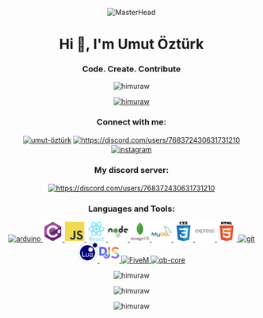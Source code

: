 <p align="center">
  <img src="https://cdn.discordapp.com/attachments/1162023166823116850/1367978372126474304/how-am-i-a7c248.jpg?ex=68168ca3&is=68153b23&hm=f396ce37c0ebf5dfe707447a8b0226439993440af63d900b0d2a923141fb5df4&" alt="MasterHead" />
</p>
<h1 align="center">Hi 👋, I'm Umut Öztürk</h1>
<h3 align="center">Code. Create. Contribute</h3>

<p align="center"> <img src="https://komarev.com/ghpvc/?username=himuraw&label=Profile%20views&color=0e75b6&style=flat" alt="himuraw" /> </p>

<p align="center"> <a href="https://github.com/ryo-ma/github-profile-trophy"><img src="https://github-profile-trophy.vercel.app/?username=himuraw" alt="himuraw" /></a> </p>

<h3 align="center">Connect with me:</h3>
<p align="center">
<a href="https://linkedin.com/in/umut-öztürk-224501344" target="blank"><img align="center" src="https://raw.githubusercontent.com/rahuldkjain/github-profile-readme-generator/master/src/images/icons/Social/linked-in-alt.svg" alt="umut-öztürk" height="30" width="40" /></a>
<a href="https://discord.com/users/768372430631731210" target="blank"><img align="center" src="https://raw.githubusercontent.com/rahuldkjain/github-profile-readme-generator/master/src/images/icons/Social/discord.svg" alt="https://discord.com/users/768372430631731210" height="30" width="40" /></a>
  
<a href="https://www.instagram.com/umut_ozturk006" target="_blank">
  <img align="center" src="https://raw.githubusercontent.com/rahuldkjain/github-profile-readme-generator/master/src/images/icons/Social/instagram.svg" alt="instagram" height="30" width="40" />
</a>
</p>

<h3 align="center">My discord server:</h3>
<p align="center">
<a href="https://discord.gg/nVp5ktAkBf" target="blank"><img align="center" src="https://raw.githubusercontent.com/rahuldkjain/github-profile-readme-generator/master/src/images/icons/Social/discord.svg" alt="https://discord.com/users/768372430631731210" height="30" width="40" /></a>
</p>

<h3 align="center">Languages and Tools:</h3>
<p align="center">
  <!-- Diller -->
  <a href="https://www.arduino.cc/" target="_blank" rel="noreferrer"> 
    <img src="https://cdn.worldvectorlogo.com/logos/arduino-1.svg" alt="arduino" width="40" height="40"/> 
  </a>
  <a href="https://www.w3schools.com/cs/" target="_blank" rel="noreferrer"> 
    <img src="https://raw.githubusercontent.com/devicons/devicon/master/icons/csharp/csharp-original.svg" alt="csharp" width="40" height="40"/> 
  </a>
  
  <!-- JavaScript ile ilgili -->
  <a href="https://developer.mozilla.org/en-US/docs/Web/JavaScript" target="_blank" rel="noreferrer"> 
    <img src="https://raw.githubusercontent.com/devicons/devicon/master/icons/javascript/javascript-original.svg" alt="javascript" width="40" height="40"/> 
  </a>
  <a href="https://reactjs.org/" target="_blank" rel="noreferrer"> 
    <img src="https://raw.githubusercontent.com/devicons/devicon/master/icons/react/react-original-wordmark.svg" alt="react" width="40" height="40"/> 
  </a>
  <a href="https://nodejs.org" target="_blank" rel="noreferrer"> 
    <img src="https://raw.githubusercontent.com/devicons/devicon/master/icons/nodejs/nodejs-original-wordmark.svg" alt="nodejs" width="40" height="40"/> 
  </a>
  
  <!-- SQL ile ilgili -->
  <a href="https://www.mongodb.com/" target="_blank" rel="noreferrer"> 
    <img src="https://raw.githubusercontent.com/devicons/devicon/master/icons/mongodb/mongodb-original-wordmark.svg" alt="mongodb" width="40" height="40"/> 
  </a>
  <a href="https://www.mysql.com/" target="_blank" rel="noreferrer"> 
    <img src="https://raw.githubusercontent.com/devicons/devicon/master/icons/mysql/mysql-original-wordmark.svg" alt="mysql" width="40" height="40"/> 
  </a>
  
  <!-- Diğerleri -->
  <a href="https://www.w3schools.com/css/" target="_blank" rel="noreferrer"> 
    <img src="https://raw.githubusercontent.com/devicons/devicon/master/icons/css3/css3-original-wordmark.svg" alt="css3" width="40" height="40"/> 
  </a>
  <a href="https://expressjs.com" target="_blank" rel="noreferrer"> 
    <img src="https://raw.githubusercontent.com/devicons/devicon/master/icons/express/express-original-wordmark.svg" alt="express" width="40" height="40"/> 
  </a>
  <a href="https://www.w3.org/html/" target="_blank" rel="noreferrer"> 
    <img src="https://raw.githubusercontent.com/devicons/devicon/master/icons/html5/html5-original-wordmark.svg" alt="html5" width="40" height="40"/> 
  </a>
  <a href="https://git-scm.com/" target="_blank" rel="noreferrer"> 
    <img src="https://www.vectorlogo.zone/logos/git-scm/git-scm-icon.svg" alt="git" width="40" height="40"/> 
  </a>
  <a href="https://www.lua.org/" target="_blank" rel="noreferrer">
    <img src="https://raw.githubusercontent.com/devicons/devicon/master/icons/lua/lua-original.svg" alt="lua" width="40" height="40"/>
  </a>
  <a href="https://discord.js.org/" target="_blank" rel="noreferrer">
    <img src="https://raw.githubusercontent.com/devicons/devicon/master/icons/discordjs/discordjs-original.svg" alt="discord.js" width="40" height="40"/>
  </a>
  <a href="https://fivem.net/" target="_blank" rel="noreferrer">
  <img src="https://raw.githubusercontent.com/devicons/devicon/master/icons/fivem/fivem-original.svg" alt="FiveM" width="40" height="40"/>
</a>
<a href="https://github.com/qbcore-framework/qb-core" target="_blank" rel="noreferrer">
  <img src="[https://raw.githubusercontent.com/devicons/devicon/master/icons/github/github-original.svg](https://cdn.discordapp.com/attachments/1162023166823116850/1368347994025627729/81791099.png?ex=6817e4e0&is=68169360&hm=87391b22b4415fa6f76014c02a84238a8e67fbe3dbb5c83bb917073d360a9d7e&)" alt="qb-core" width="40" height="40"/>
</a>

</p>


<p align="center">
  <img src="https://github-readme-stats.vercel.app/api/top-langs?username=himuraw&show_icons=true&locale=en&layout=compact" alt="himuraw" />
</p>

<p align="center">
  <img src="https://github-contribution-stats.vercel.app/api/?username=HIMURAw" alt="himuraw" />
</p>

<p align="center">
  <img src="https://github-readme-streak-stats.herokuapp.com/?user=himuraw&" alt="himuraw" />
</p>
